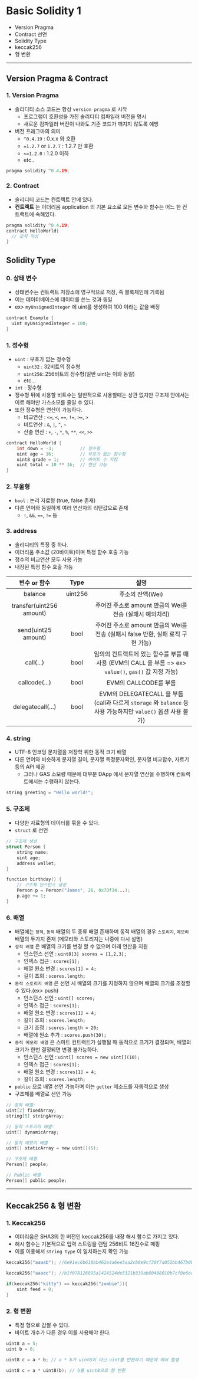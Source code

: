 # Basic Solidity 1
  - Version Pragma
  - Contract 선언
  - Solidity Type
  - keccak256
  - 형 변환

---
## Version Pragma & Contract
  ### 1. Version Pragma
  - 솔리디티 소스 코드는 항상 `version pragma` 로 시작
    - 프로그램이 호환성을 가진 솔리디티 컴파일러 버전을 명시
    - 새로운 컴파일러 버전이 나와도 기존 코드가 깨지지 않도록 예방
  - 버전 프래그마의 의미
    - `^0.4.19` : 0.x.x 와 호환
    - `=1.2.7` or `1.2.7` : 1.2.7 만 호환
    - `<=1.2.0` : 1.2.0 이하
    - etc..

  ```c
  pragma solidity ^0.4.19;
  ```

  ### 2. Contract
  - 솔리디티 코드는 컨트랙트 안에 있다.
  - __컨트랙트__ 는 이더리움 application 의 기본 요소로 모든 변수와 함수는 어느 한 컨트랙트에 속해있다.

  ```c
  pragma solidity ^0.4.19;
  contract HelloWorld{
    // 로직 작성
  }
  ```

## Solidity Type
  ### 0. 상태 변수
  - 상태변수는 컨트랙트 저장소에 영구적으로 저장, 즉 블록체인에 기록됨
  - 이는 데이터베이스에 데이터를 쓴느 것과 동일
  - ex> `myUnsignedInteger` 에 uint를 생성하여 100 이라는 값을 배정

  ```c
  contract Example {
    uint myUnsignedInteger = 100;
  }
  ```

  ### 1. 정수형
  - `uint` : 부호가 없는 정수형
    - `uint32` : 32비트의 정수형
    - `uint256`: 256비트의 정수형(일반 uint는 이와 동일)
    - etc...
  - `int` : 정수형
  - 정수형 뒤에 사용할 비트수는 일반적으로 사용할때는 상관 없지만 구조체 안에서는 이르 해야만 가스소모를 줄일 수 있다.
  - 또한 정수형은 연산이 가능하다.
    - 비교연산 : `<=`, `<`, `==`, `!=`, `>=`, `>`
    - 비트연산 : `&`, `|`, `^`, `~`
    - 산술 연산 : `+`, `-`, `*`, `%`, `**`, `<<`, `>>`

  ```c
  contract HelloWorld {
      int down = -3;          // 정수형
      uint age = 16;          // 부호가 없는 정수형
      uint8 grade = 1;        // 바이트 수 지정
      uint total = 10 ** 16;  // 연산 가능
  }
  ```

  ### 2. 부울형
  - `bool` : 논리 자료형 (true, false 존재)
  - 다른 언어와 동일하게 여러 연산자의 리턴값으로 존재
    - `!`, `&&`, `==`, `!=` 등

  ### 3. address
  - 솔리디티의 특징 중 하나.
  - 이더리움 주소값 (20바이트)이며 특정 함수 호출 가능
  - 정수의 비교연산 모두 사용 가능
  - 내장된 특정 함수 호출 가능

  변수 or 함수 | Type | 설명
  :----: | :----: | :----:
  balance | uint256 | 주소의 잔액(Wei)
  transfer(uint256 amount) | | 주어진 주소로 amount 만큼의 Wei를 전송 (실패시 예외처리)
  send(uint25 amount) | bool | 주어진 주소로 amount 만큼의 Wei를 전송 (실패시 false 반환, 실패 로직 구현 가능)
  call(...) | bool | 임의의 컨트랙트에 있는 함수를 부를 때 사용 (EVM의 CALL 을 부름 => ex> `value()`, `gas()` 값 지정 가능)
  callcode(...) | bool | EVM의 CALLCODE를 부름
  delegatecall(...) | bool | EVM의 DELEGATECALL 을 부름 (call과 다르게 `storage` 와 `balance` 등 사용 가능하지만 `value()` 옵션 사용 불가)

  ### 4. string
  - UTF-8 인코딩 문자열을 저장학 위한 동적 크기 배열
  - 다른 언어와 비슷하게 문자열 길이, 문자열 특정문자확인, 문자열 비교함수, 자르기 등의 API 제공
    - 그러나 GAS 소모량 때문에 대부분 DApp 에서 문자열 연산을 수행하며 컨트랙트에서는 수행하지 않는다.

  ```c
  string greeting = "Hello world!";
  ```

  ### 5. 구조체
  - 다양한 자료형의 데이터를 묶을 수 있다.
  - `struct` 로 선언

  ```c
  // 구조체 생성
  struct Person {
      string name;
      uint age;
      address wallet;
  }

  function birthday() {
      // 구조체 인스턴스 생성
      Person p = Person("James", 26, 0x7Df34...);
      p.age += 1;
  }
  ```

  ### 6. 배열
  - 배열에는 `정적`, `동적` 배열의 두 종류 배열 존재하며 동적 배열의 경우 `스토리지`, `메모리` 배열의 두가지 존재 (메모리와 스토리지는 나중에 다시 설명)
  - `정적 배열` 은 배열의 크기를 변경 할 수 없으며 아래 연산을 지원
    - 인스턴스 선언 : `uint8[3] scores = [1,2,3];`
    - 인덱스 접근 : `scores[1];`
    - 배열 원소 변경 : `scores[1] = 4;`
    - 길이 조회 : `scores.length;`
  - `동적 스토리지 배열` 은 선언 시 배열의 크기를 지정하지 않으며 배열의 크기를 조정할 수 있다.(ex> push)
    - 인스턴스 선언 : `uint[] scores;`
    - 인덱스 접근 : `scores[1];`
    - 배열 원소 변경 : `scores[1] = 4;`
    - 길이 조회 : `scores.length;`
    - 크기 조정 : `scores.length = 20;`
    - 배열에 원소 추가 : `scores.push(30);`
  - `동적 메모리 배열` 은 스마트 컨트랙트가 실행될 때 동적으로 크기가 결정되며, 배열의 크기가 한번 결정되면 변경 불가능하다.
    - 인스턴스 선언 : `uint[] scores = new uint[](10);`
    - 인덱스 접근 : `scores[1];`
    - 배열 원소 변경 : `scores[1] = 4;`
    - 길이 조회 : `scores.length;`
  - `public` 으로 배열 선언 가능하며 이는 `getter` 메소드를 자동적으로 생성
  - 구조체를 배열로 선언 가능

  ```c
  // 정적 배열:
  uint[2] fixedArray;
  string[5] stringArray;

  // 동적 스토리지 배열:
  uint[] dynamicArray;

  // 동적 메모리 배열
  uint[] staticArray = new uint[](5);

  // 구조체 배열
  Person[] people;

  // Public 배열
  Person[] public people;
  ```

---
## Keccak256 & 형 변환
  ### 1. Keccak256
  - 이더리움은 SHA3의 한 버전인 keccak256를 내장 해시 함수로 가지고 있다.
  - 해시 함수는 기본적으로 입력 스트링을 랜덤 256비트 16진수로 매핑
  - 이를 이용해서 `string type` 이 일치하는지 확인 가능

  ```c
  keccak256("aaaab"); //6e91ec6b618bb462a4a6ee5aa2cb0e9cf30f7a052bb467b0ba58b8748c00d2e5

  keccak256("aaaac"); //b1f078126895a1424524de5321b339ab00408010b7cf0e6ed451514981e58aa9

  if(keccak256("kitty") == keccak256("zombie")){
      uint feed = 0;
  }
  ```

  ### 2. 형 변환
  - 특정 형으로 감쌀 수 있다.
  - 바이트 개수가 다른 경우 이를 사용해야 한다.

  ```c
  uint8 a = 5;
  uint b = 6;

  uint8 c = a * b; // a * b가 uint8이 아닌 uint를 반환하기 때문에 에러 발생

  uint8 c = a * uint8(b); // b를 uint8으로 형 변환
  ```
